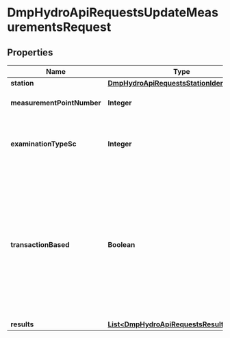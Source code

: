 # DmpHydroApiRequestsUpdateMeasurementsRequest

## Properties
Name | Type | Description | Notes
------------ | ------------- | ------------- | -------------
**station** | [**DmpHydroApiRequestsStationIdentifier**](DmpHydroApiRequestsStationIdentifier.md) |  | 
**measurementPointNumber** | **Integer** | Measurement point number in the station | 
**examinationTypeSc** | **Integer** | Examination type stancode, a subset of stancode 1101 | 
**transactionBased** | **Boolean** | True: The batch is treated as a transaction. If one or more fails, no data is persisted in the database. False: Measurements are treated individually. Some might fail while others are persisted in the database. |  [optional]
**results** | [**List&lt;DmpHydroApiRequestsResultRequest&gt;**](DmpHydroApiRequestsResultRequest.md) |  | 
